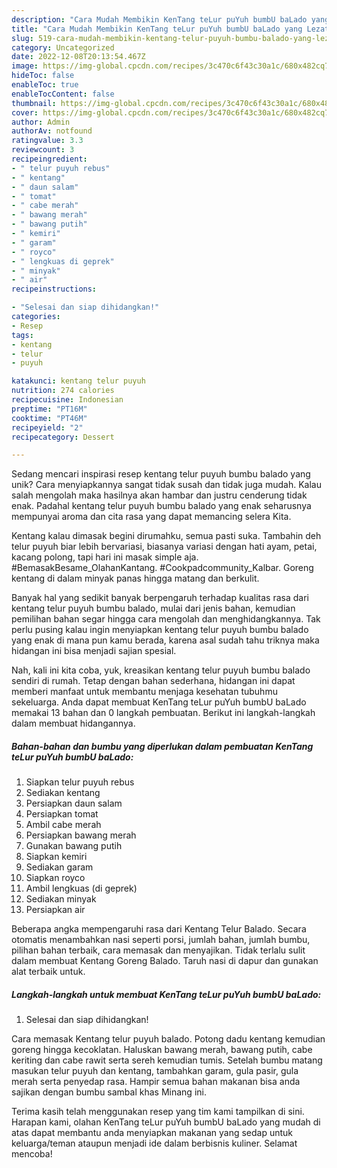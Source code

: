 ```yaml
---
description: "Cara Mudah Membikin KenTang teLur puYuh bumbU baLado yang Lezat"
title: "Cara Mudah Membikin KenTang teLur puYuh bumbU baLado yang Lezat"
slug: 519-cara-mudah-membikin-kentang-telur-puyuh-bumbu-balado-yang-lezat
category: Uncategorized
date: 2022-12-08T20:13:54.467Z
image: https://img-global.cpcdn.com/recipes/3c470c6f43c30a1c/680x482cq70/kentang-telur-puyuh-bumbu-balado-foto-resep-utama.jpg
hideToc: false
enableToc: true
enableTocContent: false
thumbnail: https://img-global.cpcdn.com/recipes/3c470c6f43c30a1c/680x482cq70/kentang-telur-puyuh-bumbu-balado-foto-resep-utama.jpg
cover: https://img-global.cpcdn.com/recipes/3c470c6f43c30a1c/680x482cq70/kentang-telur-puyuh-bumbu-balado-foto-resep-utama.jpg
author: Admin
authorAv: notfound
ratingvalue: 3.3
reviewcount: 3
recipeingredient:
- " telur puyuh rebus"
- " kentang"
- " daun salam"
- " tomat"
- " cabe merah"
- " bawang merah"
- " bawang putih"
- " kemiri"
- " garam"
- " royco"
- " lengkuas di geprek"
- " minyak"
- " air"
recipeinstructions:

- "Selesai dan siap dihidangkan!"
categories:
- Resep
tags:
- kentang
- telur
- puyuh

katakunci: kentang telur puyuh 
nutrition: 274 calories
recipecuisine: Indonesian
preptime: "PT16M"
cooktime: "PT46M"
recipeyield: "2"
recipecategory: Dessert

---
```





Sedang mencari inspirasi resep kentang telur puyuh bumbu balado yang unik? Cara menyiapkannya sangat tidak susah dan tidak juga mudah. Kalau salah mengolah maka hasilnya akan hambar dan justru cenderung tidak enak. Padahal kentang telur puyuh bumbu balado yang enak seharusnya mempunyai aroma dan cita rasa yang dapat memancing selera Kita.





Kentang kalau dimasak begini dirumahku, semua pasti suka. Tambahin deh telur puyuh biar lebih bervariasi, biasanya variasi dengan hati ayam, petai, kacang polong, tapi hari ini masak simple aja. #BemasakBesame_OlahanKantang. #Cookpadcommunity_Kalbar. Goreng kentang di dalam minyak panas hingga matang dan berkulit.

Banyak hal yang sedikit banyak berpengaruh terhadap kualitas rasa dari kentang telur puyuh bumbu balado, mulai dari jenis bahan, kemudian pemilihan bahan segar hingga cara mengolah dan menghidangkannya. Tak perlu pusing kalau ingin menyiapkan kentang telur puyuh bumbu balado yang enak di mana pun kamu berada, karena asal sudah tahu triknya maka hidangan ini bisa menjadi sajian spesial.






Nah, kali ini kita coba, yuk, kreasikan kentang telur puyuh bumbu balado sendiri di rumah. Tetap dengan bahan sederhana, hidangan ini dapat memberi manfaat untuk membantu menjaga kesehatan tubuhmu sekeluarga. Anda dapat membuat KenTang teLur puYuh bumbU baLado memakai 13 bahan dan 0 langkah pembuatan. Berikut ini langkah-langkah dalam membuat hidangannya.

<!--inarticleads1-->

##### Bahan-bahan dan bumbu yang diperlukan dalam pembuatan KenTang teLur puYuh bumbU baLado:

1. Siapkan  telur puyuh rebus
1. Sediakan  kentang
1. Persiapkan  daun salam
1. Persiapkan  tomat
1. Ambil  cabe merah
1. Persiapkan  bawang merah
1. Gunakan  bawang putih
1. Siapkan  kemiri
1. Sediakan  garam
1. Siapkan  royco
1. Ambil  lengkuas (di geprek)
1. Sediakan  minyak
1. Persiapkan  air


Beberapa angka mempengaruhi rasa dari Kentang Telur Balado. Secara otomatis menambahkan nasi seperti porsi, jumlah bahan, jumlah bumbu, pilihan bahan terbaik, cara memasak dan menyajikan. Tidak terlalu sulit dalam membuat Kentang Goreng Balado. Taruh nasi di dapur dan gunakan alat terbaik untuk. 

<!--inarticleads2-->

##### Langkah-langkah untuk membuat KenTang teLur puYuh bumbU baLado:


1. Selesai dan siap dihidangkan!

Cara memasak Kentang telur puyuh balado. Potong dadu kentang kemudian goreng hingga kecoklatan. Haluskan bawang merah, bawang putih, cabe keriting dan cabe rawit serta sereh kemudian tumis. Setelah bumbu matang masukan telur puyuh dan kentang, tambahkan garam, gula pasir, gula merah serta penyedap rasa. Hampir semua bahan makanan bisa anda sajikan dengan bumbu sambal khas Minang ini. 

Terima kasih telah menggunakan resep yang tim kami tampilkan di sini. Harapan kami, olahan KenTang teLur puYuh bumbU baLado yang mudah di atas dapat membantu anda menyiapkan makanan yang sedap untuk keluarga/teman ataupun menjadi ide dalam berbisnis kuliner. Selamat mencoba!
